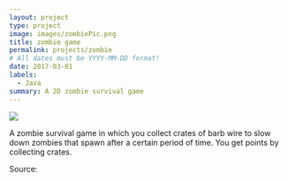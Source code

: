 ```yaml
---
layout: project
type: project
image: images/zombiePic.png
title: zombie game
permalink: projects/zombie
# All dates must be YYYY-MM-DD format!
date: 2017-03-01
labels:
  - Java
summary: A 2D zombie survival game
---
```


<img class="ui image" src="{{ site.baseurl }}/images/pixel controller.jpg">

A zombie survival game in which you collect crates of barb wire to slow down zombies that spawn after a certain period of time. You get points by collecting crates. 

Source: <a href="https://github.com/htobin/ManiniProjects2"></a>

